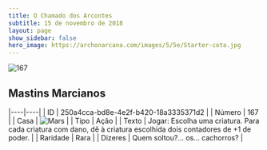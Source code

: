 ```yaml
---
title: O Chamado dos Arcontes
subtitle: 15 de novembro de 2018
layout: page
show_sidebar: false
hero_image: https://archonarcana.com/images/5/5e/Starter-cota.jpg
---
```


![167](https://cdn.keyforgegame.com/media/card_front/pt/341_167_3M79PQ4XJ4W2_pt.png)

## Mastins Marcianos

|----|----|
| ID | 250a4cca-bd8e-4e2f-b420-18a3335371d2 |
| Número | 167 |
| Casa | ![Mars](https://archonarcana.com/images/thumb/d/de/Mars.png/22px-Mars.png "Marte") |
| Tipo | Ação |
| Texto | Jogar: Escolha uma criatura. Para cada criatura com dano, dê à criatura escolhida dois contadores de +1 de poder. |
| Raridade | Rara |
| Dizeres | Quem soltou?… os… cachorros? |
